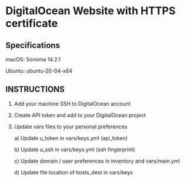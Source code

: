 # DigitalOcean Website with HTTPS certificate

## Specifications

macOS: Sonoma 14.2.1

Ubuntu: ubuntu-20-04-x64

## INSTRUCTIONS

1. Add your machine SSH to DigitalOcean account

2. Create API token and add to your DigitalOcean project

3. Update vars files to your personal preferences

   a) Update u_token in vars/keys.yml (api_token)
   
   b) Update u_ssh in vars/keys.yml (ssh fingerprint)

   c) Update domain / user preferences in inventory and vars/main.yml

   d) Update file location of hosts_dest in vars/keys

